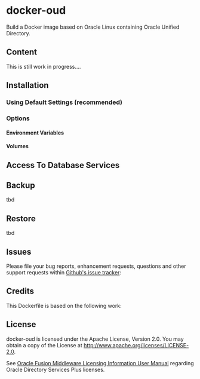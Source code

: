 # docker-oud

Build a Docker image based on Oracle Linux containing Oracle Unified Directory.

## Content

This is still work in progress....


## Installation

### Using Default Settings (recommended)

### Options

#### Environment Variables

#### Volumes

## Access To Database Services

## Backup

 tbd

## Restore

 tbd
## Issues

Please file your bug reports, enhancement requests, questions and other support requests within [Github's issue tracker](https://help.github.com/articles/about-issues/): 


## Credits
This Dockerfile is based on the following work:


## License


docker-oud is licensed under the Apache License, Version 2.0. You may obtain a copy of the License at <http://www.apache.org/licenses/LICENSE-2.0>. 

See [Oracle Fusion Middleware Licensing Information User Manual](http://docs.oracle.com/cd/E55108_01/doc.1213/e56762/im_options.htm#CIHFBCAG) regarding Oracle Directory Services Plus licenses.